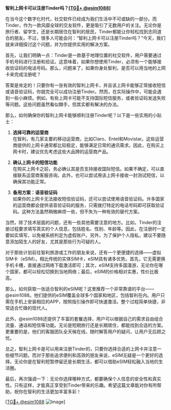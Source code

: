 **智利上网卡可以注册Tinder吗？[[TG💪+ @esim1088](https://t.me/s/esim1088)]**

在当今这个数字化时代，社交软件已经成为我们生活中不可或缺的一部分。而Tinder，作为一款风靡全球的交友软件，更是吸引了无数用户的关注。无论你是旅行者、留学生，还是长期居住在智利的居民，Tinder都能让你轻松找到志同道合的朋友。不过，很多人可能会问：“智利上网卡可以注册Tinder吗？”今天，我们就来详细探讨这个问题，并为你提供实用的解决方案。

首先，让我们明确一点：Tinder是一款基于地理位置的社交软件，用户需要通过手机号码进行注册和验证。这意味着，如果你想使用Tinder，必须有一个能够接收验证码的电话号码。那么，问题来了，如果你身处智利，是否可以用当地的上网卡来完成注册呢？

答案是肯定的！只要你有一张有效的智利上网卡，并且该上网卡能够正常接收短信或语音验证码，你就完全可以成功注册Tinder。然而，在实际操作中，可能会遇到一些小麻烦。例如，有些上网卡可能不支持国际短信服务，或者验证码发送失败等问题。这些问题虽然看似棘手，但其实都有解决的办法。

那么，如何确保你的智利上网卡能够顺利注册Tinder呢？以下是一些实用的小贴士：

1. **选择可靠的运营商**  
   在智利，有几家主要的移动运营商，比如Claro、Entel和Movistar。这些运营商提供的上网卡通常都比较稳定，能够满足日常的通讯需求。因此，在购买上网卡时，建议优先考虑这些大品牌的运营商产品。

2. **确认上网卡的短信功能**  
   在购买上网卡之前，务必确认其是否支持接收国际短信。如果不确定，可以直接联系运营商客服咨询。此外，也可以尝试用该上网卡接收一封测试短信，以确保其功能正常。

3. **备用方案：语音验证码**  
   如果你的上网卡无法接收短信验证码，还可以尝试使用语音验证码。许多国家的运营商都会提供语音验证码的服务，只需拨打特定的电话号码即可获取验证码。这种方法虽然稍微麻烦一些，但不失为一种有效的替代方案。

当然，除了技术层面的问题，还有一些其他需要注意的地方。比如，Tinder的注册过程要求填写真实的个人信息，包括姓名、性别、年龄等。因此，在注册时一定要如实填写，以免被系统判定为虚假账户。另外，为了保护个人隐私，建议不要随意添加陌生人的好友，尤其是那些行为可疑的人。

对于那些计划前往智利旅游或工作的朋友来说，还有一个更便捷的选择——虚拟SIM卡（eSIM）。相比传统的实体SIM卡，eSIM具有诸多优势。首先，它无需更换手机卡槽，直接通过网络下载激活即可；其次，eSIM支持多国漫游，无论你在哪个国家，都可以轻松切换到当地网络；最后，eSIM的价格相对实惠，性价比极高。

那么，如何获取一张适合智利的eSIM呢？这里推荐一个非常靠谱的平台——@esim1088。他们提供的eSIM覆盖全球多个国家和地区，包括智利在内。用户只需在手机上安装相应的APP，按照指引操作即可快速激活。整个过程简单快捷，非常适合忙碌的现代人。

此外，@esim1088还提供了丰富的套餐选择，用户可以根据自己的需求自由组合流量、通话和短信等功能。无论是短期旅行还是长期居住，都能找到合适的方案。更重要的是，他们的客服团队全天候在线，随时解答用户的疑问，让用户无后顾之忧。

总之，智利上网卡是可以用来注册Tinder的，只要你选择合适的上网卡并注意一些细节问题。而对于那些追求便利和高效的朋友来说，eSIM无疑是一个更好的选择。无论你是在智利短暂停留还是长期生活，都可以借助eSIM轻松融入当地的生活圈。

最后，再次强调一下：无论你选择哪种方式，都要确保个人信息的安全性和真实性。只有这样，才能真正享受到Tinder带来的乐趣。希望这篇文章能对你有所帮助，祝你在智利的生活更加丰富多彩！

[[TG💪+ @esim1088](https://t.me/s/esim1088) ![Image](https://i.postimg.cc/4NQfJmqS/Snipaste-2025-05-13-00-14-12.png)]